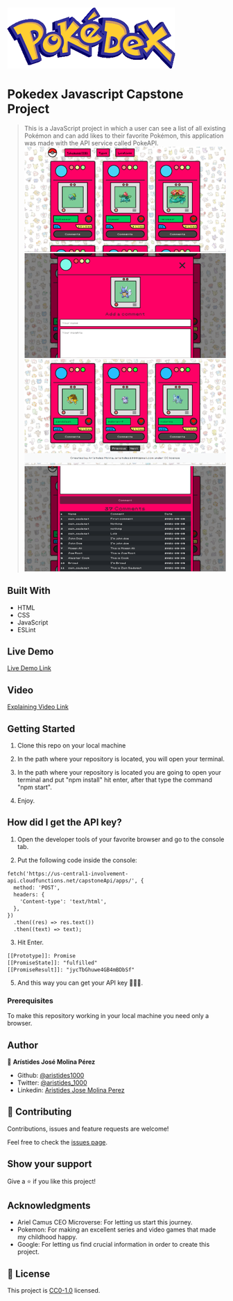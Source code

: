 ![Pokedex](./pokedex_logo.png)
# Pokedex Javascript Capstone Project

> This is a JavaScript project in which a user can see a list of all existing Pokémon and can add likes to their favorite Pokémon, this application was made with the API service called PokeAPI.
![screenshot](./1_screenshot.png)
![screenshot](./2_screenshot.png)
![screenshot](./3_screenshot.png)
![screenshot](./4_screenshot.png)

## Built With

- HTML
- CSS
- JavaScript
- ESLint
## Live Demo

[Live Demo Link](https://rawcdn.githack.com/zainsadaqat/javascript-capstone-pokeapi/9c23e92fb394f561100659025d7f10774130146d/dist/index.html)

## Video
[Explaining Video Link](https://www.youtube.com/watch?v=eNB1iGhPN7Y&ab_channel=aristidesjosemolinaperez)


## Getting Started
1. Clone this repo on your local machine

2. In the path where your repository is located, you will open your terminal.

3. In the path where your repository is located you are going to open your terminal and put "npm install" hit enter, after that type the command "npm start".

4. Enjoy.

## How did I get the API key?

1. Open the developer tools of your favorite browser and go to the console tab.

2. Put the following code inside the console:

```
fetch('https://us-central1-involvement-api.cloudfunctions.net/capstoneApi/apps/', {
  method: 'POST',
  headers: {
    'Content-type': 'text/html',
  },
})
  .then((res) => res.text())
  .then((text) => text);
```

3. Hit Enter.


```
[[Prototype]]: Promise
[[PromiseState]]: "fulfilled"
[[PromiseResult]]: "jycTbGhuwe4GB4mBDbSf"
```

5. And this way you can get your API key 🥳🥳🥳.

### Prerequisites
To make this repository working in your local machine you need only a browser.

## Author

👤 **Arístides José Molina Pérez**

- Github: [@aristides1000](https://github.com/aristides1000)
- Twitter: [@aristides_1000](https://twitter.com/aristides_1000)
- Linkedin: [Aristides Jose Molina Perez](https://www.linkedin.com/in/aristides-molina/)

## 🤝 Contributing

Contributions, issues and feature requests are welcome!

Feel free to check the [issues page](https://github.com/zainsadaqat/javascript-capstone-pokeapi/issues).


## Show your support

Give a ⭐️ if you like this project!

## Acknowledgments

- Ariel Camus CEO Microverse: For letting us start this journey.
- Pokemon: For making an excellent series and video games that made my childhood happy.
- Google: For letting us find crucial information in order to create this project.

## 📝 License

This project is [CC0-1.0](LICENSE) licensed.